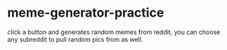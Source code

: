 # meme-generator-practice
click a button and generates random memes from reddit, you can choose any subreddit to pull random pics from as well.
